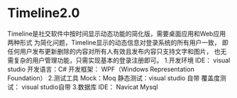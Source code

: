 # Timeline2.0
Timeline是社交软件中按时间显示动态功能的简化版，需要桌面应用和Web应用两种形式
为简化问题，Timeline显示的动态信息对登录系统的所有用户一致，
即任何用户发布更新删除的内容对所有人有效且发布内容只支持文字和图片，
也无需复杂的用户管理功能，只需实现基本的登录注册即可。
1.开发环境
  IDE： visual studio
  开发语言：C#
  开发框架： WPF（Windows Representation Foundation）
2.测试工具
  Mock：Moq
  静态测试：visual studio 自带
  覆盖度测试： visual studio自带
3.数据库
  IDE： Navicat
  Mysql
